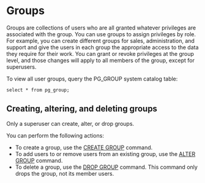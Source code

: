 # Groups<a name="r_Groups"></a>

Groups are collections of users who are all granted whatever privileges are associated with the group\. You can use groups to assign privileges by role\. For example, you can create different groups for sales, administration, and support and give the users in each group the appropriate access to the data they require for their work\. You can grant or revoke privileges at the group level, and those changes will apply to all members of the group, except for superusers\.

To view all user groups, query the PG\_GROUP system catalog table:

```
select * from pg_group;
```

## Creating, altering, and deleting groups<a name="r_Groups-creating-altering-and-deleting-groups"></a>

Only a superuser can create, alter, or drop groups\.

You can perform the following actions:
+ To create a group, use the [CREATE GROUP](r_CREATE_GROUP.md) command\.
+ To add users to or remove users from an existing group, use the [ALTER GROUP](r_ALTER_GROUP.md) command\.
+ To delete a group, use the [DROP GROUP](r_DROP_GROUP.md) command\. This command only drops the group, not its member users\.